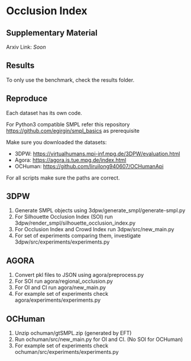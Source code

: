 # Occlusion Index 

## Supplementary Material

Arxiv Link: _Soon_

## Results

To only use the benchmark, check the results folder.

## Reproduce
Each dataset has its own code. 

For Python3 compatible SMPL refer this repository https://github.com/egirgin/smpl_basics as prerequisite

Make sure you downloaded the datasets:
* 3DPW: https://virtualhumans.mpi-inf.mpg.de/3DPW/evaluation.html 
* Agora: https://agora.is.tue.mpg.de/index.html 
* OCHuman: https://github.com/liruilong940607/OCHumanApi 


For all scripts make sure the paths are correct.

## 3DPW
1. Generate SMPL objects using 3dpw/generate_smpl/generate-smpl.py
2. For Silhouette Occlusion Index (SOI) run 3dpw/render_smpl/silhouette_occlusion_index.py
3. For Occlusion Index and Crowd Index run 3dpw/src/new_main.py
4. For set of experiments comparing them, investigate 3dpw/src/experiments/experiments.py

## AGORA
1. Convert pkl files to JSON using agora/preprocess.py
2. For SOI run agora/regional_occlusion.py
3. For OI and CI run agora/new_main.py
4. For example set of experiments check agora/experiments/experiments.py

## OCHuman
1. Unzip ochuman/gtSMPL.zip (generated by EFT)
2. Run ochuman/src/new_main.py for OI and CI. (No SOI for OCHuman)
3. For example set of experiments check ochuman/src/experiments/experiments.py
